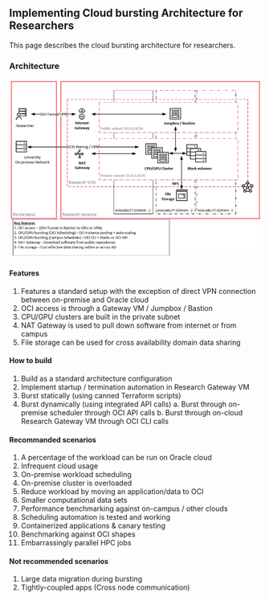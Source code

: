 ## Implementing Cloud bursting Architecture for Researchers

This page describes the cloud bursting architecture for researchers. 

### Architecture 
![](images/ArchBurst-2.png)

#### Features 
1. Features a standard setup with the exception of direct VPN connection between on-premise and Oracle cloud
2. OCI access is through a Gateway VM / Jumpbox / Bastion
3. CPU/GPU clusters are built in the private subnet
4. NAT Gateway is used to pull down software from internet or from campus
5. File storage can be used for cross availability domain data sharing

#### How to build
1. Build as a standard architecture configuration
2. Implement startup / termination automation in Research Gateway VM
3. Burst statically (using canned Terraform scripts)
4. Burst dynamically (using integrated API calls) 
   a. Burst through on-premise scheduler through OCI API calls
   b. Burst through on-cloud Research Gateway VM through OCI CLI calls

#### Recommanded scenarios
1. A percentage of the workload can be run on Oracle cloud
2. Infrequent cloud usage
3. On-premise workload scheduling
4. On-premise cluster is overloaded
5. Reduce workload by moving an application/data to OCI
6. Smaller computational data sets
7. Performance benchmarking against on-campus / other clouds
8. Scheduling automation is tested and working
9.  Containerized applications & canary testing
10. Benchmarking against OCI shapes
11. Embarrassingly parallel HPC jobs

#### Not recommended scenarios
1. Large data migration during bursting
2. Tightly-coupled apps (Cross node communication)

